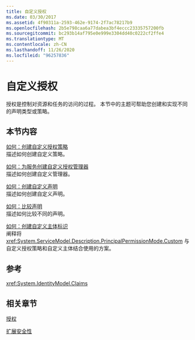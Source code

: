 ```yaml
---
title: 自定义授权
ms.date: 03/30/2017
ms.assetid: 4f90311a-2593-462e-9174-2f7ac78217b9
ms.openlocfilehash: 2b5e798caa6a77dabea3bf4eccc23335757200fb
ms.sourcegitcommit: bc293b14af795e0e999e3304dd40c0222cf2ffe4
ms.translationtype: MT
ms.contentlocale: zh-CN
ms.lasthandoff: 11/26/2020
ms.locfileid: "96257836"
---
```

# <a name="custom-authorization"></a>自定义授权

授权是控制对资源和任务的访问的过程。 本节中的主题可帮助您创建和实现不同的声明类型或策略。  
  
## <a name="in-this-section"></a>本节内容  

 [如何：创建自定义授权策略](how-to-create-a-custom-authorization-policy.md)  
 描述如何创建自定义策略。  
  
 [如何：为服务创建自定义授权管理器](how-to-create-a-custom-authorization-manager-for-a-service.md)  
 描述如何创建自定义管理器。  
  
 [如何：创建自定义声明](how-to-create-a-custom-claim.md)  
 描述如何创建自定义声明。  
  
 [如何：比较声明](how-to-compare-claims.md)  
 描述如何比较不同的声明。  
  
 [如何：创建自定义主体标识](how-to-create-a-custom-principal-identity.md)  
 阐释将 <xref:System.ServiceModel.Description.PrincipalPermissionMode.Custom> 与自定义授权策略和自定义主体结合使用的方案。  
  
## <a name="reference"></a>参考  

 <xref:System.IdentityModel.Claims>  
  
## <a name="related-sections"></a>相关章节  

 [授权](../feature-details/authorization-in-wcf.md)  
  
 [扩展安全性](extending-security.md)
